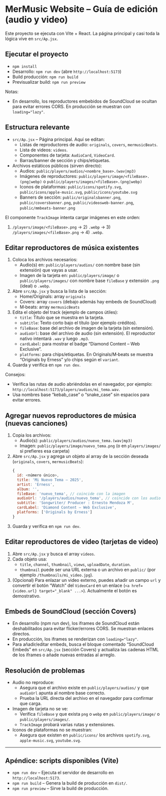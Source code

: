 # MerMusic Website – Guía de edición (audio y video)

Este proyecto se ejecuta con Vite + React. La página principal y casi toda la lógica vive en `src/Ap.jsx`.

## Ejecutar el proyecto

- `npm install`
- Desarrollo: `npm run dev` (abre `http://localhost:5173`)
- Build producción: `npm run build`
- Previsualizar build: `npm run preview`

Notas:
- En desarrollo, los reproductores embebidos de SoundCloud se ocultan para evitar errores CORS. En producción se muestran con `loading="lazy"`.

## Estructura relevante

- `src/Ap.jsx` – Página principal. Aquí se editan:
  - Listas de reproductores de audio: `originals`, `covers`, `mermusicBeats`.
  - Lista de videos: `videos`.
  - Componentes de tarjeta: `AudioCard`, `VideoCard`.
  - Barras/banner de sección y chips/etiquetas.
- Archivos estáticos públicos (sirven directo):
  - Audios: `public/players/audios/<nombre_base>.(wav|mp3)`
  - Imágenes de reproductores: `public/players/image/<fileBase>.(png|webp)` o `public/players/images/<fileBase>.(png|webp)`
  - Iconos de plataformas: `public/icons/spotify.svg`, `public/icons/apple-music.svg`, `public/icons/youtube.svg`
  - Banners de sección: `public/originalsbanner.png`, `public/coversbanner.png`, `public/videosweb-banner.png`, `public/mmbeats-banner.png`

El componente `TrackImage` intenta cargar imágenes en este orden:
1) `/players/image/<fileBase>.png` → 2) `.webp` → 3) `/players/images/<fileBase>.png` → 4) `.webp`.

## Editar reproductores de música existentes

1) Coloca los archivos necesarios:
   - Audio(s) en: `public/players/audios/` con nombre base (sin extensión) que vayas a usar.
   - Imagen de la tarjeta en: `public/players/image/` o `public/players/images/` con nombre base `fileBase` y extensión `.png` (ideal) o `.webp`.
2) Abre `src/Ap.jsx` y busca la lista de la sección:
   - Home/Originals: array `originals`
   - Covers: array `covers` (debajo además hay embeds de SoundCloud)
   - M‑beats: array `mermusicBeats`
3) Edita el objeto del track (ejemplo de campos útiles):
   - `title`: Título que se muestra en la tarjeta.
   - `subtitle`: Texto corto bajo el título (por ejemplo créditos).
   - `fileBase`: base del archivo de imagen de la tarjeta (sin extensión).
   - `audioUrl`: base del archivo de audio (sin extensión). El reproductor nativo intentará `.wav` y luego `.mp3`.
   - `cardLabel`: para mostrar el badge “Diamond Content – Web Exclusive”.
   - `platforms`: para chips/etiquetas. En Originals/M‑beats se muestra “Originals by Erness” y/o chips según el `variant`.
4) Guarda y verifica en `npm run dev`.

Consejos:
- Verifica las rutas de audio abriéndolas en el navegador, por ejemplo: `http://localhost:5173/players/audios/mi_tema.wav`.
- Usa nombres base “kebab_case” o “snake_case” sin espacios para evitar errores.

## Agregar nuevos reproductores de música (nuevas canciones)

1) Copia los archivos:
   - Audio(s): `public/players/audios/nuevo_tema.(wav|mp3)`
   - Imagen: `public/players/image/nuevo_tema.png` (o en `players/images/` si prefieres esa carpeta)
2) Abre `src/Ap.jsx` y agrega un objeto al array de la sección deseada (`originals`, `covers`, `mermusicBeats`):
   ```js
   {
     id: <número único>,
     title: 'Mi Nuevo Tema – 2025',
     artist: 'Erness',
     album: '',
     fileBase: 'nuevo_tema', // coincide con la imagen
     audioUrl: '/players/audios/nuevo_tema', // coincide con los audios
     subtitle: 'Songwriter/ Producer : Ernesto Mendoza M',
     cardLabel: 'Diamond Content – Web Exclusive',
     platforms: ['Originals by Erness']
   }
   ```
3) Guarda y verifica en `npm run dev`.

## Editar reproductores de video (tarjetas de video)

1) Abre `src/Ap.jsx` y busca el array `videos`.
2) Cada objeto usa:
   - `title`, `channel`, `thumbnail`, `views`, `uploadDate`, `duration`.
   - `thumbnail` puede ser una URL externa o un archivo en `public/` (por ejemplo `/thumbnails/mi_video.jpg`).
3) (Opcional) Para enlazar un video externo, puedes añadir un campo `url` y convertir el botón “Watch” del `VideoCard` en un enlace (`<a href={video.url} target="_blank" ...>`). Actualmente el botón es demostrativo.

## Embeds de SoundCloud (sección Covers)

- En desarrollo (npm run dev), los iframes de SoundCloud están deshabilitados para evitar flicker/errores CORS. Se muestran enlaces directos.
- En producción, los iframes se renderizan con `loading="lazy"`.
- Para añadir/editar embeds, busca el bloque comentado “SoundCloud Embeds” en `src/Ap.jsx` (sección Covers) y actualiza las cadenas HTML de los iframes o añade nuevas entradas al arreglo.

## Resolución de problemas

- Audio no reproduce:
  - Asegura que el archivo existe en `public/players/audios/` y que `audioUrl` apunta al nombre base correcto.
  - Prueba la URL directa del archivo en el navegador para confirmar que carga.
- Imagen de tarjeta no se ve:
  - Verifica `fileBase` y que exista `png` o `webp` en `public/players/image/` o `public/players/images/`.
  - `TrackImage` probará varias rutas y extensiones.
- Iconos de plataformas no se muestran:
  - Asegura que existen en `public/icons/` los archivos `spotify.svg`, `apple-music.svg`, `youtube.svg`.

---

## Apéndice: scripts disponibles (Vite)

- `npm run dev` – Ejecuta el servidor de desarrollo en `http://localhost:5173`.
- `npm run build` – Genera la build de producción en `dist/`.
- `npm run preview` – Sirve la build de producción.
